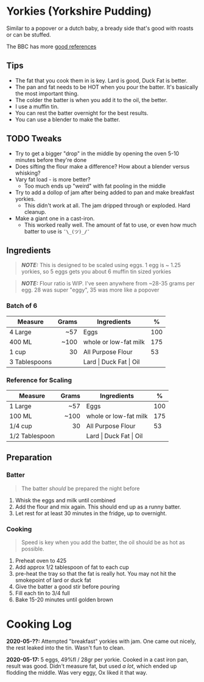 # Yorkies (Yorkshire Pudding)

Similar to a popover or a dutch baby, a bready side that's good with roasts or can be stuffed.

The BBC has more [good references](https://www.bbcgoodfood.com/howto/guide/top-tips-making-yorkshire-puddings)

## Tips

* The fat that you cook them in is key. Lard is good, Duck Fat is better.
* The pan and fat needs to be HOT when you pour the batter. It's basically the most important thing.
* The colder the batter is when you add it to the oil, the better.
* I use a muffin tin.
* You can rest the batter overnight for the best results.
* You can use a blender to make the batter.

## TODO Tweaks

* Try to get a bigger "drop" in the middle by opening the oven 5-10 minutes before they're done
* Does sifting the flour make a difference? How about a blender versus whisking?
* Vary fat load - is more better?
  * Too much ends up "weird" with fat pooling in the middle
* Try to add a dollop of jam after being added to pan and make breakfast yorkies.
  * This didn't work at all. The jam dripped through or exploded. Hard cleanup.
* Make a giant one in a cast-iron.
  * This worked really well. The amount of fat to use, or even how much batter to use is `¯\_(ツ)_/¯`

## Ingredients

> **_NOTE:_** This is designed to be scaled using eggs. 1 egg is ~ 1.25 yorkies, so 5 eggs gets you about 6 muffin tin sized yorkies

> **_NOTE:_** Flour ratio is WIP. I've seen anywhere from ~28-35 grams per egg. 28 was super "eggy", 35 was more like a popover 

### Batch of 6

| Measure       | Grams | Ingredients             | %    |
| ------------- | ----: | ----------------------- | ---- |
| 4 Large       |   ~57 | Eggs                    | 100  |
| 400 ML        |  ~100 | whole or low-fat milk   | 175  |
| 1 cup         |    30 | All Purpose Flour       | 53   |
| 3 Tablespoons |       | Lard \| Duck Fat \| Oil |      |

### Reference for Scaling

| Measure        | Grams | Ingredients             | %    |
| -------------- | ----: | ----------------------- | ---- |
| 1 Large        |   ~57 | Eggs                    | 100  |
| 100 ML         |  ~100 | whole or low-fat milk   | 175  |
| 1/4 cup        |    30 | All Purpose Flour       | 53   |
| 1/2 Tablespoon |       | Lard \| Duck Fat \| Oil |      |

## Preparation

### Batter

> The batter _should_ be prepared the night before

1. Whisk the eggs and milk until combined
2. Add the flour and mix again. This should end up as a runny batter. 
3. Let rest for at least 30 minutes in the fridge, up to overnight.

### Cooking

> Speed is key when you add the batter, the oil should be as hot as possible.

1. Preheat oven to 425
2. Add approx 1/2 tablespoon of fat to each cup
3. pre-heat the tray so that the fat is really hot. You may not hit the smokepoint of lard or duck fat
4. Give the batter a good stir before pouring
5. Fill each tin to 3/4 full
6. Bake 15-20 minutes until golden brown



# Cooking Log

**2020-05-??:** Attempted "breakfast" yorkies with jam. One came out nicely, the rest leaked into the tin. Wasn't fun to clean.

**2020-05-17:** 5 eggs, 49%fl / 28gr per yorkie. Cooked in a cast iron pan, result was good. Didn't measure fat, but used _a lot_, which ended up flodding the middle. Was very eggy, Ox liked it that way. 

